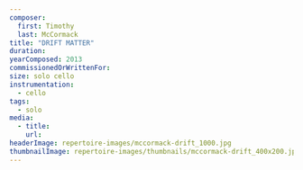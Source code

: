 ```yaml
---
composer:
  first: Timothy
  last: McCormack
title: "DRIFT MATTER"
duration:
yearComposed: 2013
commissionedOrWrittenFor:
size: solo cello
instrumentation:
  - cello
tags:
  - solo
media:
  - title:
    url:
headerImage: repertoire-images/mccormack-drift_1000.jpg
thumbnailImage: repertoire-images/thumbnails/mccormack-drift_400x200.jpg
---
```


